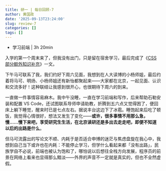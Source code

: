 ```yaml
---
title: 研一 | 每日回顾-7
author: 黄国政
date: '2025-09-13T23:24:00'
slug: review-7
categories: []
tags: []
---
```


* 学习前端 | 3h 20min

入学的第一个周末来了，但我没有出门，只是留在宿舍学习，最后完成了《[CSS 部分额外知识补充](https://guozheng.rbind.io/project/front-end-class7/)》一文。

下午马可联系了我，我们约好下周六见面，我想到在人大读博的小杨师姐，最后约着将马可、明炀、小杨师姐还有新怡都聚起来——大家都在北京，一起见面、认识和交流多好！这种联结让我感到很开心，也很期待下周六的到来。

一直做一件事情容易麻木。我中午没睡，一直在学习前端和写作，后来帮助石勒安装和配置 VS Code，还试图联系导师申请助教，折腾到五六点又觉得困了，便回床上躺下睡觉，醒来时已是七点左右。据说丰台这边下了冰雹。睡饱起来后吃了顿饭，我觉得心情很好，想法又发生了变化——**或许，很多事情不用那么急，慢……慢下来吧，享受研究生生活，在北京读研还是多出去走走吧，即便不知道以后的出路是什么**。

但马可流露出的写论文不顺、内耗于是否适合申博的迷茫与焦虑盘旋在我心中，我想到自己当下或许也在内耗：不能停止学习，但学什么看起来都「没有出路」，民族学自不必说，前端也被认为饱和了，哪怕说以后想往全栈方向发展，程序员的前景在网络上看来也显得那么黯淡——外界的声音不一定就是真实的，但也不全然虚假。
